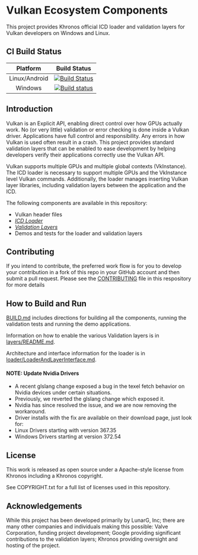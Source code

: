 # Vulkan Ecosystem Components

This project provides Khronos official ICD loader and validation layers for Vulkan developers on Windows and Linux.

## CI Build Status
| Platform | Build Status |
|:--------:|:------------:|
| Linux/Android | [![Build Status](https://travis-ci.org/KhronosGroup/Vulkan-LoaderAndValidationLayers.svg)](https://travis-ci.org/KhronosGroup/Vulkan-LoaderAndValidationLayers) |
| Windows |[![Build status](https://ci.appveyor.com/api/projects/status/ri4584d6qramrjiv/branch/master?svg=true)](https://ci.appveyor.com/project/Khronoswebmaster/vulkan-loaderandvalidationlayers/branch/master) |


## Introduction

Vulkan is an Explicit API, enabling direct control over how GPUs actually work. No (or very little) validation
or error checking is done inside a Vulkan driver. Applications have full control and responsibility. Any errors in
how Vulkan is used often result in a crash. This project provides standard validation layers that can be enabled
to ease development by helping developers verify their applications correctly use the Vulkan API.

Vulkan supports multiple GPUs and multiple global contexts (VkInstance). The ICD loader is necessary to
support multiple GPUs  and the VkInstance level Vulkan commands.  Additionally, the loader manages inserting
Vulkan layer libraries, including validation layers between the application and the ICD.

The following components are available in this repository:
- Vulkan header files
- [*ICD Loader*](loader/)
- [*Validation Layers*](layers/)
- Demos and tests for the loader and validation layers

## Contributing

If you intend to contribute, the preferred work flow is for you to develop your contribution
in a fork of this repo in your GitHub account and then submit a pull request.
Please see the [CONTRIBUTING](CONTRIBUTING.md) file in this respository for more details

## How to Build and Run

[BUILD.md](BUILD.md)
includes directions for building all the components, running the validation tests and running the demo applications.

Information on how to enable the various Validation layers is in
[layers/README.md](layers/README.md).

Architecture and interface information for the loader is in
[loader/LoaderAndLayerInterface.md](loader/LoaderAndLayerInterface.md).

#### **NOTE**: Update Nvidia Drivers
- A recent glslang change exposed a bug in the texel fetch behavior on Nvidia devices under certain situations.
- Previously, we reverted the glslang change which exposed it.
- Nvidia has since resolved the issue, and we are now removing the workaround.
- Driver installs with the fix are available on their download page, just look for:
 - Linux Drivers starting with version 367.35
 - Windows Drivers starting at version 372.54

## License
This work is released as open source under a Apache-style license from Khronos including a Khronos copyright.

See COPYRIGHT.txt for a full list of licenses used in this repository.

## Acknowledgements
While this project has been developed primarily by LunarG, Inc; there are many other
companies and individuals making this possible: Valve Corporation, funding
project development; Google providing significant contributions to the validation layers;
Khronos providing oversight and hosting of the project.



